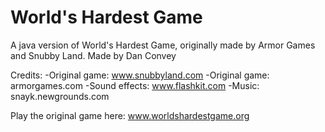 # World's Hardest Game
A java version of World's Hardest Game, originally made by Armor Games and Snubby Land.
Made by Dan Convey

Credits:
-Original game: www.snubbyland.com
-Original game: armorgames.com
-Sound effects: www.flashkit.com
-Music: snayk.newgrounds.com

Play the original game here: www.worldshardestgame.org
